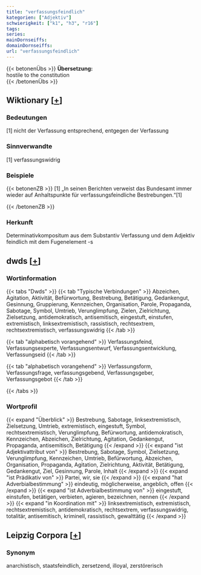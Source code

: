 ```yaml
---
title: "verfassungsfeindlich"
kategorien: ["Adjektiv"]
schwierigkeit: ["k1", "h3", "r16"]
tags:
series:
mainDornseiffs:
domainDornseiffs:
url: "verfassungsfeindlich"
---
```


{{< betonenÜbs >}}
**Übersetzung:**  
hostile to the constitution  
{{< /betonenÜbs >}}

## Wiktionary [[+](https://de.wiktionary.org/wiki/verfassungsfeindlich)]

### Bedeutungen
[1] nicht der Verfassung entsprechend, entgegen der Verfassung  

### Sinnverwandte
[1] verfassungswidrig  

### Beispiele
{{< betonenZB >}}
[1] „In seinen Berichten verweist das Bundesamt immer wieder auf Anhaltspunkte für verfassungsfeindliche Bestrebungen.“[1]  

{{< /betonenZB >}}
### Herkunft
Determinativkompositum aus dem Substantiv Verfassung und dem Adjektiv feindlich mit dem Fugenelement -s  



## dwds [[+](https://www.dwds.de/wb/verfassungsfeindlich)]

### Wortinformation
{{< tabs "Dwds" >}}
{{< tab "Typische Verbindungen" >}}
Abzeichen, Agitation, Aktivität, Befürwortung, Bestrebung, Betätigung, Gedankengut, Gesinnung, Gruppierung, Kennzeichen, Organisation, Parole, Propaganda, Sabotage, Symbol, Umtrieb, Verunglimpfung, Zielen, Zielrichtung, Zielsetzung, antidemokratisch, antisemitisch, eingestuft, einstufen, extremistisch, linksextremistisch, rassistisch, rechtsextrem, rechtsextremistisch, verfassungswidrig
{{< /tab >}}

{{< tab "alphabetisch vorangehend" >}}
Verfassungsfeind, Verfassungsexperte, Verfassungsentwurf, Verfassungsentwicklung, Verfassungseid
{{< /tab >}}

{{< tab "alphabetisch vorangehend" >}}
Verfassungsform, Verfassungsfrage, verfassungsgebend, Verfassungsgeber, Verfassungsgebot
{{< /tab >}}

{{< /tabs >}}

### Wortprofil
{{< expand "Überblick" >}} Bestrebung, Sabotage, linksextremistisch, Zielsetzung, Umtrieb, extremistisch, eingestuft, Symbol, rechtsextremistisch, Verunglimpfung, Befürwortung, antidemokratisch, Kennzeichen, Abzeichen, Zielrichtung, Agitation, Gedankengut, Propaganda, antisemitisch, Betätigung {{< /expand >}}
{{< expand "ist Adjektivattribut von" >}} Bestrebung, Sabotage, Symbol, Zielsetzung, Verunglimpfung, Kennzeichen, Umtrieb, Befürwortung, Abzeichen, Organisation, Propaganda, Agitation, Zielrichtung, Aktivität, Betätigung, Gedankengut, Ziel, Gesinnung, Parole, Inhalt {{< /expand >}}
{{< expand "ist Prädikativ von" >}} Partei, wir, sie {{< /expand >}}
{{< expand "hat Adverbialbestimmung" >}} eindeutig, möglicherweise, angeblich, offen {{< /expand >}}
{{< expand "ist Adverbialbestimmung von" >}} eingestuft, einstufen, betätigen, verbieten, agieren, bezeichnen, nennen {{< /expand >}}
{{< expand "in Koordination mit" >}} linksextremistisch, extremistisch, rechtsextremistisch, antidemokratisch, rechtsextrem, verfassungswidrig, totalitär, antisemitisch, kriminell, rassistisch, gewalttätig {{< /expand >}}

## Leipzig Corpora [[+](https://corpora.uni-leipzig.de/en/res?word=verfassungsfeindlich&corpusId=deu_newscrawl-public_2018)]


### Synonym
anarchistisch, staatsfeindlich, zersetzend, illoyal, zerstörerisch

